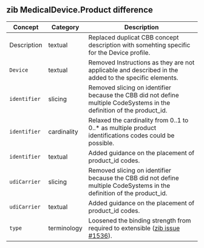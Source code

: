 ## zib MedicalDevice.Product difference

| Concept         | Category          | Description                             | 
|-----------------|-------------------|-----------------------------------------|
|Description | textual | Replaced duplicat CBB concept description with somehting specific for the Device profile. | 
|`Device` | textual | Removed Instructions as they are not applicable and described in the added to the specific elements. | 
|`identifier` | slicing | Removed slicing on identifier because the CBB did not define multiple CodeSystems in the definition of the product_id. |
|`identifier` | cardinality | Relaxed the cardinality from 0..1 to 0..* as multiple product identifications codes could be possible. |
|`identifier` | textual | Added guidance on the placement of product_id codes. | 
|`udiCarrier` | slicing | Removed slicing on identifier because the CBB did not define multiple CodeSystems in the definition of the product_id. |
|`udiCarrier` | textual | Added guidance on the placement of product_id codes. | 
|`type` | terminology | Loosened the binding strength from required to extensible ([zib issue #1536](https://bits.nictiz.nl/browse/ZIB-1536)). |